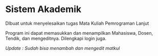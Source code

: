 # Sistem Akademik
DIbuat untuk menyelesaikan tugas Mata Kuliah Pemrograman Lanjut

Program ini dapat memasukkan dan menampilkan Mahasiswa, Dosen, Tendik, dan mengeditnya. Dilengkapi login juga.

*Update : Sudah bisa menambah dan mengedit matkul*
